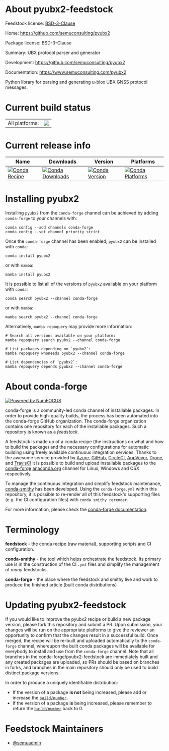 About pyubx2-feedstock
======================

Feedstock license: [BSD-3-Clause](https://github.com/conda-forge/pyubx2-feedstock/blob/main/LICENSE.txt)

Home: https://github.com/semuconsulting/pyubx2

Package license: BSD-3-Clause

Summary: UBX protocol parser and generator

Development: https://github.com/semuconsulting/pyubx2

Documentation: https://www.semuconsulting.com/pyubx2

Python library for parsing and generating u-blox UBX GNSS protocol messages.

Current build status
====================


<table><tr><td>All platforms:</td>
    <td>
      <a href="https://dev.azure.com/conda-forge/feedstock-builds/_build/latest?definitionId=20324&branchName=main">
        <img src="https://dev.azure.com/conda-forge/feedstock-builds/_apis/build/status/pyubx2-feedstock?branchName=main">
      </a>
    </td>
  </tr>
</table>

Current release info
====================

| Name | Downloads | Version | Platforms |
| --- | --- | --- | --- |
| [![Conda Recipe](https://img.shields.io/badge/recipe-pyubx2-green.svg)](https://anaconda.org/conda-forge/pyubx2) | [![Conda Downloads](https://img.shields.io/conda/dn/conda-forge/pyubx2.svg)](https://anaconda.org/conda-forge/pyubx2) | [![Conda Version](https://img.shields.io/conda/vn/conda-forge/pyubx2.svg)](https://anaconda.org/conda-forge/pyubx2) | [![Conda Platforms](https://img.shields.io/conda/pn/conda-forge/pyubx2.svg)](https://anaconda.org/conda-forge/pyubx2) |

Installing pyubx2
=================

Installing `pyubx2` from the `conda-forge` channel can be achieved by adding `conda-forge` to your channels with:

```
conda config --add channels conda-forge
conda config --set channel_priority strict
```

Once the `conda-forge` channel has been enabled, `pyubx2` can be installed with `conda`:

```
conda install pyubx2
```

or with `mamba`:

```
mamba install pyubx2
```

It is possible to list all of the versions of `pyubx2` available on your platform with `conda`:

```
conda search pyubx2 --channel conda-forge
```

or with `mamba`:

```
mamba search pyubx2 --channel conda-forge
```

Alternatively, `mamba repoquery` may provide more information:

```
# Search all versions available on your platform:
mamba repoquery search pyubx2 --channel conda-forge

# List packages depending on `pyubx2`:
mamba repoquery whoneeds pyubx2 --channel conda-forge

# List dependencies of `pyubx2`:
mamba repoquery depends pyubx2 --channel conda-forge
```


About conda-forge
=================

[![Powered by
NumFOCUS](https://img.shields.io/badge/powered%20by-NumFOCUS-orange.svg?style=flat&colorA=E1523D&colorB=007D8A)](https://numfocus.org)

conda-forge is a community-led conda channel of installable packages.
In order to provide high-quality builds, the process has been automated into the
conda-forge GitHub organization. The conda-forge organization contains one repository
for each of the installable packages. Such a repository is known as a *feedstock*.

A feedstock is made up of a conda recipe (the instructions on what and how to build
the package) and the necessary configurations for automatic building using freely
available continuous integration services. Thanks to the awesome service provided by
[Azure](https://azure.microsoft.com/en-us/services/devops/), [GitHub](https://github.com/),
[CircleCI](https://circleci.com/), [AppVeyor](https://www.appveyor.com/),
[Drone](https://cloud.drone.io/welcome), and [TravisCI](https://travis-ci.com/)
it is possible to build and upload installable packages to the
[conda-forge](https://anaconda.org/conda-forge) [anaconda.org](https://anaconda.org/)
channel for Linux, Windows and OSX respectively.

To manage the continuous integration and simplify feedstock maintenance,
[conda-smithy](https://github.com/conda-forge/conda-smithy) has been developed.
Using the ``conda-forge.yml`` within this repository, it is possible to re-render all of
this feedstock's supporting files (e.g. the CI configuration files) with ``conda smithy rerender``.

For more information, please check the [conda-forge documentation](https://conda-forge.org/docs/).

Terminology
===========

**feedstock** - the conda recipe (raw material), supporting scripts and CI configuration.

**conda-smithy** - the tool which helps orchestrate the feedstock.
                   Its primary use is in the construction of the CI ``.yml`` files
                   and simplify the management of *many* feedstocks.

**conda-forge** - the place where the feedstock and smithy live and work to
                  produce the finished article (built conda distributions)


Updating pyubx2-feedstock
=========================

If you would like to improve the pyubx2 recipe or build a new
package version, please fork this repository and submit a PR. Upon submission,
your changes will be run on the appropriate platforms to give the reviewer an
opportunity to confirm that the changes result in a successful build. Once
merged, the recipe will be re-built and uploaded automatically to the
`conda-forge` channel, whereupon the built conda packages will be available for
everybody to install and use from the `conda-forge` channel.
Note that all branches in the conda-forge/pyubx2-feedstock are
immediately built and any created packages are uploaded, so PRs should be based
on branches in forks, and branches in the main repository should only be used to
build distinct package versions.

In order to produce a uniquely identifiable distribution:
 * If the version of a package **is not** being increased, please add or increase
   the [``build/number``](https://docs.conda.io/projects/conda-build/en/latest/resources/define-metadata.html#build-number-and-string).
 * If the version of a package **is** being increased, please remember to return
   the [``build/number``](https://docs.conda.io/projects/conda-build/en/latest/resources/define-metadata.html#build-number-and-string)
   back to 0.

Feedstock Maintainers
=====================

* [@semuadmin](https://github.com/semuadmin/)

